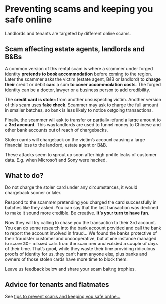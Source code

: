 Preventing scams and keeping you safe online
============================================
Landlords and tenants are targeted by different online scams.


Scam affecting estate agents, landlords and B&Bs
------------------------------------------------


A common version of this rental scam is where a scammer under forged identity **pretends to book accommodation** before coming to the region. Later the scammer asks the victim (estate agent, B&B or landlord) to **charge their** credit or debit **card** a sum **to cover accommodation costs**. The forged identity can be a doctor, lawyer or a business person to add credibility.


The **credit card is stolen** from another unsuspecting victim. Another version of this scam uses **fake check**. Scammer may ask to charge the full amount in smaller batches, so bank is less likely to notice outgoing transactions.


Finally, the scammer will ask to transfer or partially refund a large amount to a **3rd account**. This way landlords are used to funnel money to Chinese and other bank accounts out of reach of chargebacks.


Stolen cards will chargeback on the victim’s account causing a large financial loss to the landlord, estate agent or B&B.


These attacks seem to sprout up soon after high profile leaks of customer data. E.g. when Microsoft and Sony were hacked.


What to do?
-----------


Do not charge the stolen card under any circumstances, it would chargeback sooner or later.


Respond to the scammer pretending you charged the card successfully in batches like they asked. You can say that the last transaction was declined to make it sound more credible. Be creative. **It’s your turn to have fun**.


Now they will try calling to chase you the transaction to their 3rd account. You can do some research into the bank account provided and call the bank to report the account involved in fraud... We found the banks protective of their fraudster customer and uncooperative, but at one instance managed to score 30+ missed calls from the scammer and waisted a couple of days of their time. That’s good, while they waste their time providing ridiculous proofs of identity for us, they can’t harm anyone else, plus banks and owners of those stolen cards have more time to block them.


Leave us feedback below and share your scam baiting trophies.


Advice for tenants and flatmates
--------------------------------


See [tips to prevent scams and keeping you safe online...](/advice/prevent-scams-keep-safe)


